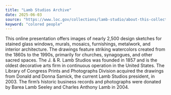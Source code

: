 ```yaml
---
title: "Lamb Studios Archive"
date: 2025-06-03
source: "https://www.loc.gov/collections/lamb-studio/about-this-collection/"
keyword: "colored people"
---
```


This online presentation offers images of nearly 2,500 design sketches for stained glass windows, murals, mosaics, furnishings, metalwork, and interior architecture. The drawings feature striking watercolors created from the 1860s to the 1990s, primarily for churches, synagogues, and other sacred spaces. The J. &amp; R. Lamb Studios was founded in 1857 and is the oldest decorative arts firm in continuous operation in the United States. The Library of Congress Prints and Photographs Division acquired the drawings from Donald and Donna Samick, the current Lamb Studios president, in 2003. The firm’s historic business records and photographs were donated by Barea Lamb Seeley and Charles Anthony Lamb in 2004.

